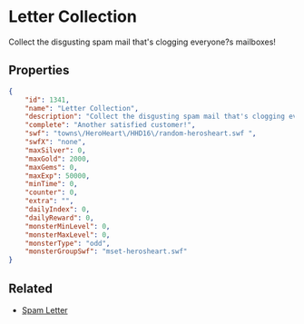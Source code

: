 # Letter Collection

Collect the disgusting spam mail that's clogging everyone?s mailboxes!

## Properties

```json
{
    "id": 1341,
    "name": "Letter Collection",
    "description": "Collect the disgusting spam mail that's clogging everyone?s mailboxes!",
    "complete": "Another satisfied customer!",
    "swf": "towns\/HeroHeart\/HHD16\/random-herosheart.swf ",
    "swfX": "none",
    "maxSilver": 0,
    "maxGold": 2000,
    "maxGems": 0,
    "maxExp": 50000,
    "minTime": 0,
    "counter": 0,
    "extra": "",
    "dailyIndex": 0,
    "dailyReward": 0,
    "monsterMinLevel": 0,
    "monsterMaxLevel": 0,
    "monsterType": "odd",
    "monsterGroupSwf": "mset-herosheart.swf"
}
```

## Related

- [Spam Letter](../items/15480-spam-letter.md)

